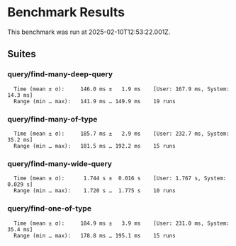 # Benchmark Results

This benchmark was run at 2025-02-10T12:53:22.001Z.

## Suites

### query/find-many-deep-query

```
  Time (mean ± σ):     146.0 ms ±   1.9 ms    [User: 167.9 ms, System: 14.3 ms]
  Range (min … max):   141.9 ms … 149.9 ms    19 runs
```

### query/find-many-of-type

```
  Time (mean ± σ):     185.7 ms ±   2.9 ms    [User: 232.7 ms, System: 35.2 ms]
  Range (min … max):   181.5 ms … 192.2 ms    15 runs
```

### query/find-many-wide-query

```
  Time (mean ± σ):      1.744 s ±  0.016 s    [User: 1.767 s, System: 0.029 s]
  Range (min … max):    1.720 s …  1.775 s    10 runs
```

### query/find-one-of-type

```
  Time (mean ± σ):     184.9 ms ±   3.9 ms    [User: 231.0 ms, System: 35.4 ms]
  Range (min … max):   178.8 ms … 195.1 ms    15 runs
```